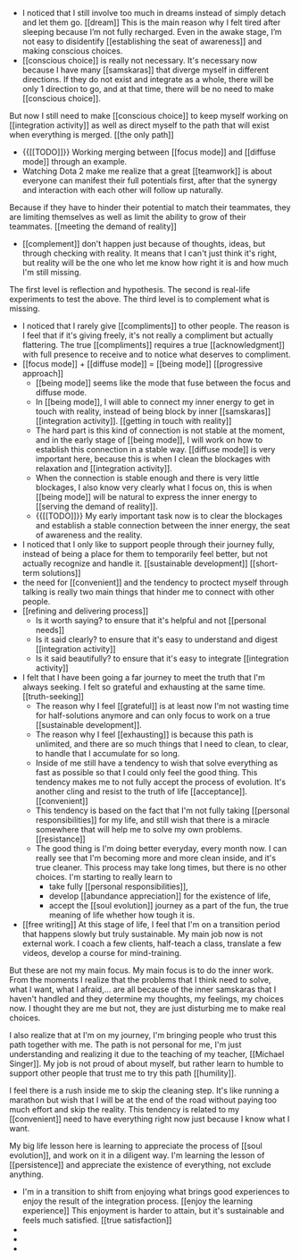 - I noticed that I still involve too much in dreams instead of simply detach and let them go. [[dream]] This is the main reason why I felt tired after sleeping because I’m not fully recharged. Even in the awake stage, I’m not easy to disidentify [[establishing the seat of awareness]] and making conscious choices.
- [[conscious choice]] is really not necessary. It's necessary now because I have many [[samskaras]] that diverge myself in different directions. If they do not exist and integrate as a whole, there will be only 1 direction to go, and at that time, there will be no need to make [[conscious choice]].

But now I still need to make [[conscious choice]] to keep myself working on [[integration activity]] as well as direct myself to the path that will exist when everything is merged. [[the only path]]
- {{[[TODO]]}} Working merging between [[focus mode]] and [[diffuse mode]] through an example.
- Watching Dota 2 make me realize that a great [[teamwork]] is about everyone can manifest their full potentials first, after that the synergy and interaction with each other will follow up naturally.

Because if they have to hinder their potential to match their teammates, they are limiting themselves as well as limit the ability to grow of their teammates. [[meeting the demand of reality]]
- [[complement]]  don't happen just because of thoughts, ideas, but through checking with reality. It means that I can't just think it's right, but reality will be the one who let me know how right it is and how much I'm still missing. 

The first level is reflection and hypothesis. 
The second is real-life experiments to test the above.
The third level is to complement what is missing.
- I noticed that I rarely give [[compliments]] to other people. The reason is I feel that if it's giving freely, it's not really a compliment but actually flattering. The true [[compliments]] requires a true [[acknowledgment]] with full presence to receive and to notice what deserves to compliment.
- [[focus mode]] + [[diffuse mode]] = [[being mode]] [[progressive approach]]
    - [[being mode]] seems like the mode that fuse between the focus and diffuse mode.
    - In [[being mode]], I will able to connect my inner energy to get in touch with reality, instead of being block by inner [[samskaras]] [[integration activity]]. [[getting in touch with reality]]
    - The hard part is this kind of connection is not stable at the moment, and in the early stage of [[being mode]], I will work on how to establish this connection in a stable way. [[diffuse mode]] is very important here, because this is when I clean the blockages with relaxation and [[integration activity]].
    - When the connection is stable enough and there is very little blockages, I also know very clearly what I focus on, this is when [[being mode]] will be natural to express the inner energy to [[serving the demand of reality]].
    - {{[[TODO]]}} My early important task now is to clear the blockages and establish a stable connection between the inner energy, the seat of awareness and the reality.
- I noticed that I only like to support people through their journey fully, instead of being a place for them to temporarily feel better, but not actually recognize and handle it. [[sustainable development]] [[short-term solutions]]
- the need for [[convenient]] and the tendency to proctect myself through talking is really two main things that hinder me to connect with other people.
- [[refining and delivering process]] 
    - Is it worth saying? to ensure that it's helpful and not [[personal needs]]
    - Is it said clearly?  to ensure that it's easy to understand and digest [[integration activity]]
    - Is it said beautifully? to ensure that it's easy to integrate [[integration activity]]
- I felt that I have been going a far journey to meet the truth that I'm always seeking. I felt so grateful and exhausting at the same time. [[truth-seeking]] 
    - The reason why I feel [[grateful]] is at least now I'm not wasting time for half-solutions anymore and can only focus to work on a true [[sustainable development]].
    - The reason why I feel [[exhausting]] is because this path is unlimited, and there are so much things that I need to clean, to clear, to handle that I accumulate for so long.
    - Inside of me still have a tendency to wish that solve everything as fast as possible so that I could only feel the good thing. This tendency makes me to not fully accept the process of evolution. It's another cling and resist to the truth of life [[acceptance]]. [[convenient]]
    - This tendency is based on the fact that I'm not fully taking [[personal responsibilities]] for my life, and still wish that there is a miracle somewhere that will help me to solve my own problems. [[resistance]]
    - The good thing is I'm doing better everyday, every month now. I can really see that I'm becoming more and more clean inside, and it's true cleaner. This process may take long times, but there is no other choices. I'm starting to really learn to 
        - take fully [[personal responsibilities]], 
        - develop [[abundance appreciation]] for the existence of life, 
        - accept the [[soul evolution]] journey as a part of the fun, the true meaning of life whether how tough it is. 
- [[free writing]] At this stage of life, I feel that I'm on a transition period that happens slowly but truly sustainable. My main job now is not external work. I coach a few clients, half-teach a class, translate a few videos, develop a course for mind-training. 

But these are not my main focus. My main focus is to do the inner work. From the moments I realize that the problems that I think need to solve, what I want, what I afraid,... are all because of the inner samskaras that I haven't handled and they determine my thoughts, my feelings, my choices now. I thought they are me but not, they are just disturbing me to make real choices. 

I also realize that at I'm on my journey, I'm bringing people who trust this path together with me. The path is not personal for me, I'm just understanding and realizing it due to the teaching of my teacher, [[Michael Singer]]. My job is not proud of about myself, but rather learn to humble to support other people that trust me to try this path [[humility]].

I feel there is a rush inside me to skip the cleaning step. It's like running a marathon but wish that I will be at the end of the road without paying too much effort and skip the reality. This tendency is related to my [[convenient]] need to have everything right now just because I know what I want.

My big life lesson here is learning to appreciate the process of [[soul evolution]], and work on it in a diligent way. I'm learning the lesson of [[persistence]] and appreciate the existence of everything, not exclude anything.
-  I'm in a transition to shift from enjoying what brings good experiences to enjoy the result of the integration process. [[enjoy the learning experience]] This enjoyment is harder to attain, but it's sustainable and feels much satisfied. [[true satisfaction]]
- 
- 
- 
